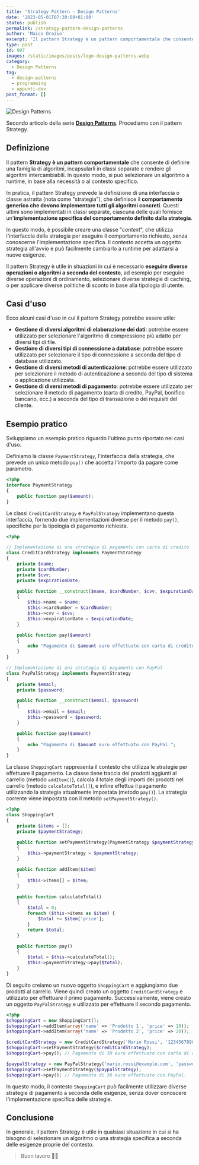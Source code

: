 ```yaml
---
title: 'Strategy Pattern - Design Patterns'
date: '2023-05-01T07:30:09+01:00'
status: publish
permalink: /strategy-pattern-design-patterns
author: 'Maico Orazio'
excerpt: 'Il pattern Strategy è un pattern comportamentale che consente di definire una famiglia di algoritmi, incapsularli in classi separate e rendere gli algoritmi intercambiabili. In questo modo, si può selezionare un algoritmo a runtime, in base alla necessità o al contesto specifico.'
type: post
id: 907
images: /static/images/posts/logo-design-patterns.webp
category:
  - Design Patterns 
tag:
  - design-patterns
  - programming
  - appunti-dev
post_format: []
---
```


![Design Patterns](/static/images/posts/logo-design-patterns.webp)

Secondo articolo della serie [**Design Patterns**](https://www.mainickweb.com/tags/design-patterns). Procediamo con il pattern Strategy.

## Definizione

Il pattern **Strategy è un pattern comportamentale** che consente di definire una famiglia di algoritmi, 
incapsularli in classi separate e rendere gli algoritmi intercambiabili. In questo modo, si può selezionare un 
algoritmo a runtime, in base alla necessità o al contesto specifico.

In pratica, il pattern Strategy prevede la definizione di una interfaccia o classe astratta (nota come "strategia"), 
che definisce il **comportamento generico che devono implementare tutti gli algoritmi concreti**. Questi ultimi sono 
implementati in classi separate, ciascuna delle quali fornisce un'**implementazione specifica del comportamento 
definito dalla strategia**.

In questo modo, è possibile creare una classe "_context_", che utilizza l'interfaccia della strategia per eseguire 
il comportamento richiesto, senza conoscerne l'implementazione specifica. Il contesto accetta un oggetto strategia 
all'avvio e può facilmente cambiarlo a runtime per adattarsi a nuove esigenze.

Il pattern Strategy è utile in situazioni in cui è necessario **eseguire diverse operazioni o algoritmi a seconda 
del contesto**, ad esempio per eseguire diverse operazioni di ordinamento, selezionare diverse strategie di caching, 
o per applicare diverse politiche di sconto in base alla tipologia di utente.

## Casi d'uso

Ecco alcuni casi d'uso in cui il pattern Strategy potrebbe essere utile:
* **Gestione di diversi algoritmi di elaborazione dei dati**: potrebbe essere utilizzato per selezionare l'algoritmo di compressione più adatto per diversi tipi di file.
* **Gestione di diversi tipi di connessione a database**: potrebbe essere utilizzato per selezionare il tipo di connessione a seconda del tipo di database utilizzato.
* **Gestione di diversi metodi di autenticazione**: potrebbe essere utilizzato per selezionare il metodo di autenticazione a seconda del tipo di sistema o applicazione utilizzata.
* **Gestione di diversi metodi di pagamento**: potrebbe essere utilizzato per selezionare il metodo di pagamento (carta di credito, PayPal, bonifico bancario, ecc.) a seconda del tipo di transazione o dei requisiti del cliente.

## Esempio pratico

Sviluppiamo un esempio pratico riguardo l'ultimo punto riportato nei casi d'uso. 

Definiamo la classe `PaymentStrategy`, l'interfaccia della strategia, che prevede un unico metodo `pay()` che accetta 
l'importo da pagare come parametro.

```php
<?php
interface PaymentStrategy 
{
    public function pay($amount);
}
```

Le classi `CreditCardStrategy` e `PayPalStrategy` implementano questa interfaccia, fornendo due implementazioni 
diverse per il metodo `pay()`, specifiche per la tipologia di pagamento richiesta.

```php
<?php

// Implementazione di una strategia di pagamento con carta di credito
class CreditCardStrategy implements PaymentStrategy 
{
    private $name;
    private $cardNumber;
    private $cvv;
    private $expirationDate;

    public function __construct($name, $cardNumber, $cvv, $expirationDate) 
    {
        $this->name = $name;
        $this->cardNumber = $cardNumber;
        $this->cvv = $cvv;
        $this->expirationDate = $expirationDate;
    }

    public function pay($amount) 
    {
        echo "Pagamento di $amount euro effettuato con carta di credito.";
    }
}

// Implementazione di una strategia di pagamento con PayPal
class PayPalStrategy implements PaymentStrategy 
{
    private $email;
    private $password;

    public function __construct($email, $password) 
    {
        $this->email = $email;
        $this->password = $password;
    }

    public function pay($amount) 
    {
        echo "Pagamento di $amount euro effettuato con PayPal.";
    }
}
```

La classe `ShoppingCart` rappresenta il contesto che utilizza le strategie per effettuare il pagamento. La classe 
tiene traccia dei prodotti aggiunti al carrello (metodo `addItem()`), calcola il totale degli importi dei prodotti 
nel carrello (metodo `calculateTotal()`), e infine effettua il pagamento utilizzando la strategia attualmente 
impostata (metodo `pay()`). La strategia corrente viene impostata con il metodo `setPaymentStrategy()`.

```php
<?php
class ShoppingCart 
{
    private $items = [];
    private $paymentStrategy;

    public function setPaymentStrategy(PaymentStrategy $paymentStrategy) 
    {
        $this->paymentStrategy = $paymentStrategy;
    }

    public function addItem($item) 
    {
        $this->items[] = $item;
    }

    public function calculateTotal() 
    {
        $total = 0;
        foreach ($this->items as $item) {
            $total += $item['price'];
        }
        return $total;
    }

    public function pay() 
    {
        $total = $this->calculateTotal();
        $this->paymentStrategy->pay($total);
    }
}
```

Di seguito creiamo un nuovo oggetto `ShoppingCart` e aggiungiamo due prodotti al carrello. Viene quindi creato un 
oggetto `CreditCardStrategy` e utilizzato per effettuare il primo pagamento. Successivamente, viene creato un 
oggetto `PayPalStrategy` e utilizzato per effettuare il secondo pagamento.

```php
<?php
$shoppingCart = new ShoppingCart();
$shoppingCart->addItem(array('name' => 'Prodotto 1', 'price' => 10));
$shoppingCart->addItem(array('name' => 'Prodotto 2', 'price' => 20));

$creditCardStrategy = new CreditCardStrategy('Mario Rossi', '1234567890', '123', '12/24');
$shoppingCart->setPaymentStrategy($creditCardStrategy);
$shoppingCart->pay(); // Pagamento di 30 euro effettuato con carta di credito.

$paypalStrategy = new PayPalStrategy('mario.rossi@example.com', 'password');
$shoppingCart->setPaymentStrategy($paypalStrategy);
$shoppingCart->pay(); // Pagamento di 30 euro effettuato con PayPal.
```

In questo modo, il contesto `ShoppingCart` può facilmente utilizzare diverse strategie di pagamento a seconda delle 
esigenze, senza dover conoscere l'implementazione specifica delle strategie.

## Conclusione

In generale, il pattern Strategy è utile in qualsiasi situazione in cui si ha bisogno di selezionare un algoritmo o 
una strategia specifica a seconda delle esigenze proprie del contesto.

> Buon lavoro 👨‍💻
